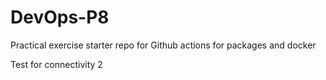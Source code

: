 # DevOps-P8
Practical exercise starter repo for Github actions for packages and docker

Test for connectivity 2

